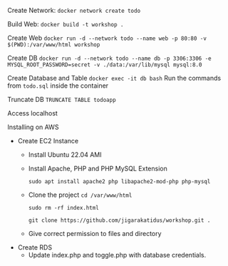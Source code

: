 Create Network:
```docker network create todo```

Build Web:
```docker build -t workshop .```

Create Web
```docker run -d --network todo --name web -p 80:80 -v $(PWD):/var/www/html workshop```

Create DB
```docker run -d --network todo --name db -p 3306:3306 -e MYSQL_ROOT_PASSWORD=secret -v ./data:/var/lib/mysql mysql:8.0```

Create Database and Table
```docker exec -it db bash```
Run the commands from `todo.sql` inside the container

Truncate DB
```TRUNCATE TABLE todoapp```

Access localhost

Installing on AWS
- Create EC2 Instance
    - Install Ubuntu 22.04 AMI
    - Install Apache, PHP and PHP MySQL Extension

        `sudo apt install apache2 php libapache2-mod-php php-mysql`
    - Clone the project
        `cd /var/www/html`

        `sudo rm -rf index.html`

        `git clone https://github.com/jigarakatidus/workshop.git .`

    - Give correct permission to files and directory
- Create RDS
    - Update index.php and toggle.php with database credentials.